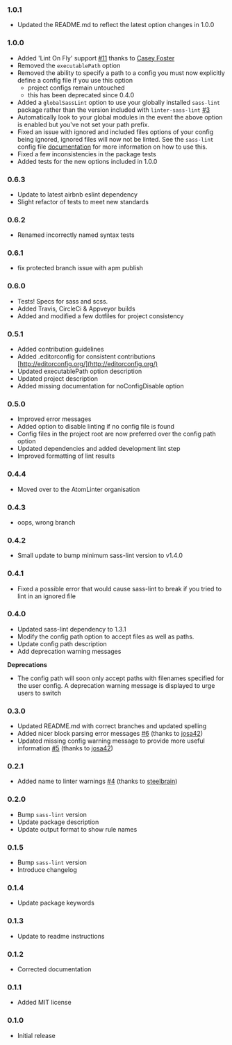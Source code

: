 ### 1.0.1
- Updated the README.md to reflect the latest option changes in 1.0.0

### 1.0.0
- Added 'Lint On Fly' support [#11](https://github.com/AtomLinter/linter-sass-lint/issues/11) thanks to [Casey Foster](https://github.com/caseywebdev)
- Removed the `executablePath` option
- Removed the ability to specify a path to a config you must now explicitly define a config file if you use this option
  - project configs remain untouched
  - this has been deprecated since 0.4.0
- Added a `globalSassLint` option to use your globally installed `sass-lint` package rather than the version included with `linter-sass-lint` [#3](https://github.com/AtomLinter/linter-sass-lint/issues/3)
- Automatically look to your global modules in the event the above option is enabled but you've not set your path prefix.
- Fixed an issue with ignored and included files options of your config being ignored, ignored files will now not be linted. See the `sass-lint` config file [documentation](https://github.com/sasstools/sass-lint/tree/master/docs) for more information on how to use this.
- Fixed a few inconsistencies in the package tests
- Added tests for the new options included in 1.0.0

### 0.6.3
- Update to latest airbnb eslint dependency
- Slight refactor of tests to meet new standards

### 0.6.2
- Renamed incorrectly named syntax tests

### 0.6.1
- fix protected branch issue with apm publish

### 0.6.0
- Tests! Specs for sass and scss.
- Added Travis, CircleCi & Appveyor builds
- Added and modified a few dotfiles for project consistency

### 0.5.1
- Added contribution guidelines
- Added .editorconfig for consistent contributions [http://editorconfig.org/](http://editorconfig.org/)
- Updated executablePath option description
- Updated project description
- Added missing documentation for noConfigDisable option

### 0.5.0
- Improved error messages
- Added option to disable linting if no config file is found
- Config files in the project root are now preferred over the config path option
- Updated dependencies and added development lint step
- Improved formatting of lint results

### 0.4.4
- Moved over to the AtomLinter organisation

### 0.4.3
- oops, wrong branch

### 0.4.2
- Small update to bump minimum sass-lint version to v1.4.0

### 0.4.1
- Fixed a possible error that would cause sass-lint to break if you tried to lint in an ignored file

### 0.4.0
- Updated sass-lint dependency to 1.3.1
- Modify the config path option to accept files as well as paths.
- Update config path description
- Add deprecation warning messages

**Deprecations**

- The config path will soon only accept paths with filenames specified for the user config. A deprecation warning message is displayed to urge users to switch

### 0.3.0
- Updated README.md with correct branches and updated spelling
- Added nicer block parsing error messages [#6](https://github.com/DanPurdy/linter-sass-lint/pull/6) (thanks to [josa42](https://github.com/josa42))
- Updated missing config warning message to provide more useful information [#5](https://github.com/DanPurdy/linter-sass-lint/pull/5) (thanks to [josa42](https://github.com/josa42))

### 0.2.1
- Added name to linter warnings [#4](https://github.com/DanPurdy/linter-sass-lint/pull/4) (thanks to [steelbrain](https://github.com/steelbrain))

### 0.2.0

- Bump `sass-lint` version
- Update package description
- Update output format to show rule names

### 0.1.5

- Bump `sass-lint` version
- Introduce changelog

### 0.1.4

- Update package keywords

### 0.1.3

- Update to readme instructions

### 0.1.2

- Corrected documentation

### 0.1.1

- Added MIT license

### 0.1.0

- Initial release
